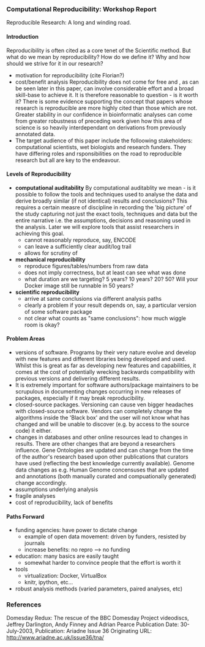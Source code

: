 ### Computational Reproducibility: Workshop Report ###
Reproducible Research: A long and winding road.

#### Introduction ####
Reproducibility is often cited as a core tenet of the Scientific method. But what do we mean by reproducibility? How do we define it? Why and how should we strive for it in our research?
  - motivation for reproducibility (cite Florian?)
  - cost/benefit analysis
  Reproducibility does not come for free and , as can be seen later in this paper, can involve considerable effort and a broad skill-base to achieve it. It is therefore reasonable to question - is it worth it?
There is some evidence supporting the concept that papers whose research is reproducible are more highly cited than those which are not.
Greater stability in our confidence in bioinformatic analyses can come from greater robustness of preceding work given how this area of science is so heavily interdependant on derivations from previously annotated data.
  - The target audience of this paper include the folloowing stakeholders: computational scientists, wet biologists and research funders. They have differing roles and rsponsibilities on the road to reproducible research but all are key to the endeavour.

#### Levels of Reproducibility ####

  - **computational auditability**
  By computational auditablity we mean - is it possible to follow the tools and techniques used to analyse the data and derive broadly similar (if not identical) results and conclusions? This requires a certain measre of discipline in recording the 'big picture' of the study capturing not just the exact tools, techniques and data but the entire narrative i.e. the assumptions, decisions and reasoning  used in the analysis. Later we will explore tools that assist researchers in achieving this goal.
    - cannot reasonably reproduce, say, ENCODE
    - can leave a sufficiently clear audit/log trail
    - allows for scrutiny of 
  - **mechanical reproducibility**
    - reproduce figures/tables/numbers from raw data
    - does not imply correctness, but at least can see what was done
    - what duration are we targeting? 5 years? 10 years? 20? 50?  Will your Docker image still be runnable in 50 years?
  - **scientific reproducibility**
    - arrive at same conclusions via different analysis paths
    - clearly a problem if your result depends on, say, a particular version of some software package
    - not clear what counts as "same conclusions": how much wiggle room is okay?

#### Problem Areas ####

  - versions of software. Programs by their very nature evolve and develop with new features and different libraries being developed and used. Whilst this is great as far as developing new features and capabilities, it comes at the cost of potentially wrecking backwards compatibility with previous versions and delivering different results.
  - It is extremely important for software authors/package maintainers to be scrupulous in documenting changes occurring in new releases of packages, especially if it may break reproducibility.
  - closed-source packages. Versioning can cause ven bigger headaches with closed-source software. Vendors can completely change the algorithms inside the 'Black box' and the user will not know what has changed and will be unable to discover (e.g. by access to the source code) it either.
  - changes in databases and other online resources lead to changes in results. There are other changes that are beyond a researchers influence. Gene Ontologies are updated and can change from the time of the author's research based upon other publications that curators have used (reflecting the best knowledge currently available). Genome data changes as e.g. Human Genome concensuses that are updated and annotations (both manually curated and compuationally generated) change accordingly.
  - assumptions underlying analysis
  - fragile analyses
  - cost of reproducibility, lack of benefits

#### Paths Forward ####

  - funding agencies: have power to dictate change
    - example of open data movement: driven by funders, resisted by journals
    - increase benefits: no repro --> no funding
  - education: many basics are easily taught
    - somewhat harder to convince people that the effort is worth it
  - tools
    - virtualization: Docker, VirtualBox
    - knitr, ipython, etc...
  - robust analysis methods (varied parameters, paired analyses, etc)

### References ###
Domesday Redux: The rescue of the BBC Domesday Project videodiscs, Jeffrey Darlington, Andy Finney and Adrian Pearce
Publication Date: 30-July-2003, Publication: Ariadne Issue 36
Originating URL: http://www.ariadne.ac.uk/issue36/tna/
